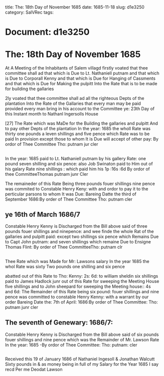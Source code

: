 title: The: 18th Day of November 1685
date: 1685-11-18
slug: d1e3250
category: SalVRec
tags: 




# Document: d1e3250


# The: 18th Day of November 1685

At A Meeting of the Inhabitants of Salem villagd firstly voated that thee committee shall ad that which is Due to Lt. Nathaniell putnam and that which is Due to Corporall Kenny and that which is Due for Hanging of Cassments and that which is Due for Making the pulpitt Into the Rate that is to be made for building the gallaries

2ly voated that thee committee shall ad all the righteous Depts of the plantation Into the Rate of the Gallaries that every man may be paid provided every man bring in his account to the Committee ye: 23th Day of this Instant month to Nathanl Ingersolls House

[27] The Rate which was MaDe for the Building the gallaries and pulpitt And to pay other Depts of the plantation In the year: 1685 the wholl Rate was thirty one pounds a leven shillings and five pence which Rate was to be paid In provision except those to whom It is Due will accept of other pay: By ordor of Thee Committee Tho: putnam jur cler

## 

In the year: 1685 paid to Lt. Nathaniell putnam by his gallery Rate: one pound seven shilling and six pence: also Job Swinaton paid to Him out of his galary Rate nine shillings : which paid him his 1p :16s :6d By ordor of thee CommitteeThomas putnam junr Cler

The remaineder of this Rate Being three pounds fouer shillings nine pence was commited to Constable Henry Keny: with and ordor to pay it to the perticular parsons to whom It was Due: Bareing Datte the third of September 1686:By order of Thee Committee Tho: putnam cler

## ye 16th of March 1686/7

Constable Henry Kenny is Discharged from the Bill above said of three pounds fouer shillings and ninepence: and wee finde the whole Rat of the gallaries and pulpitt paid: except two shillings six pence which Remains Due to Capt John putnam: and seven shillings which remaine Due to Ensigne Thomas Flint: By order of Thee CommitteeTho: putnam clr

## 

Thee Rate which was Made for Mr: Lawsons salary In the year 1685 the whol Rate was sixty Two pounds one shilling and six pence

abatted out of this Rate to Tho: Kenny: 2s: 6d: to william sheldin six shillings paid to James Hadlock junr out of this Rate for sweeping the Meeting House five shillings and to John sheepard for sweeping the Meeting house:: 4s and 6d: The Remainder of this Rate being six pound: fouer shillings and nine pence was committed to constable Henry Kenny: with a warrant by our order Bareing Date the: 7th of April: 1686:By order of Thee Committee: Tho: putnam junr cler

## The seventh of Genewary: 1686/7: 

Constable Henry Kenny is Discharged from the Bill above said of six pounds fouer shillings and nine pence which was the Remainder of Mr. Lawson Rate In the year: 1685 -By ordor of Thee Committee: Tho: putnam: cler

## 

Received this 19 of January 1686 of Nathaniel Ingesoll & Jonathan Walcutt Sixty pounds in & as money being in full of my Salary for the Year 1685 I say recd Per me Deodat Lawson
